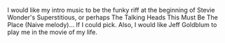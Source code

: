 I would like my intro music to be the funky riff at the beginning of Stevie Wonder's Superstitious, or perhaps The Talking Heads This Must Be The Place (Naive melody)... If I could pick. Also, I would like Jeff Goldblum to play me in the movie of my life. 